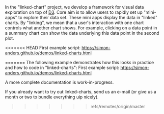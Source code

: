 In the "linked-chart" project, we develop a framework for visual data exploration on top of [D3](http://d3js.org). 
Core aim is to allow 
users to rapidly set up "mini-apps" to explore their data set. These mini apps display the data in "linked" 
charts. By "linking", we mean that a user's interaction with one chart controls what another chart shows. For example, clicking
on a data point in a summary chart can show the data underlying this data point in the second plot.

<<<<<<< HEAD
First example script: https://simon-anders.github.io/demos/linked-charts.html

=======
The following example demonstrates how this looks in practice and how to code in "linked-charts":
First example script: https://simon-anders.github.io/demos/linked-charts.html

A more complete documentation is work-in-progress.

If you already want to try out linked-charts, send us an e-mail (or give us a month or two to bundle everything uip nicely).
>>>>>>> refs/remotes/origin/master
